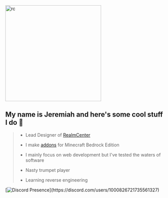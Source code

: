 <img src="https://realmcenter.org/assets/logo-f76ef188.png" alt="rc" width="300"/>

## My name is Jeremiah and here's some cool stuff I do 👋

> - Lead Designer of [RealmCenter](https://realmcenter.org)
>   
> - I make [addons](https://mcpedl.com/) for Minecraft Bedrock Edition
>   
> - I mainly focus on web development but I've tested the waters of software
>   
> - Nasty trumpet player
>   
> - Learning reverse engineering

[![Discord Presence]([https://lanyard.cnrad.dev/api/647404005168906240](https://api.lanyard.rest/v1/users/1000826721735561327))](https://discord.com/users/1000826721735561327)
